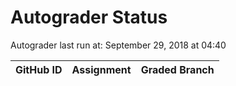 # Autograder Status
Autograder last run at: September 29, 2018 at 04:40

| GitHub ID | Assignment | Graded Branch |
|-----------|------------|---------------|
